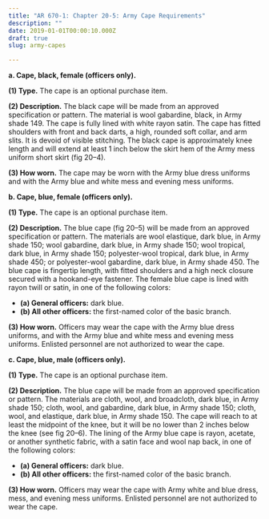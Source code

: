 ```yaml
---
title: "AR 670-1: Chapter 20-5: Army Cape Requirements"
description: ""
date: 2019-01-01T00:00:10.000Z
draft: true
slug: army-capes

---
```


<strong>a. Cape, black, female (officers only).</strong>

<strong>(1) Type.</strong> The cape is an optional purchase item.

<strong>(2) Description.</strong> The black cape will be made from an approved specification or pattern. The material is wool gabardine, black, in Army shade 149. The cape is fully lined with white rayon satin. The cape has fitted shoulders with
front and back darts, a high, rounded soft collar, and arm slits. It is devoid of visible stitching. The black cape is approximately knee length and will extend at least 1 inch below the skirt hem of the Army mess uniform short skirt (fig 20–4).

<strong>(3) How worn.</strong> The cape may be worn with the Army blue dress uniforms and with the Army blue and white mess and evening mess uniforms.

<strong>b. Cape, blue, female (officers only).</strong>

<strong>(1) Type.</strong> The cape is an optional purchase item.

<strong>(2) Description.</strong> The blue cape (fig 20–5) will be made from an approved specification or pattern. The materials are wool elastique, dark blue, in Army shade 150; wool gabardine, dark blue, in Army shade 150; wool tropical, dark blue, in Army shade 150; polyester-wool tropical, dark blue, in Army shade 450; or polyester-wool gabardine, dark blue, in Army shade 450. The blue cape is fingertip length, with fitted shoulders and a high neck closure secured with a hookand-eye
fastener. The female blue cape is lined with rayon twill or satin, in one of the following colors:

<ul><li><strong>(a) General officers:</strong> dark blue.</li>
<li><strong>(b) All other officers:</strong> the first-named color of the basic branch.</li></ul>

<strong>(3) How worn.</strong> Officers may wear the cape with the Army blue dress uniforms, and with the Army blue and white mess and evening mess uniforms. Enlisted personnel are not authorized to wear the cape.

<strong>c. Cape, blue, male (officers only).</strong>

<strong>(1) Type.</strong> The cape is an optional purchase item.<strong>

(2) Description.</strong> The blue cape will be made from an approved specification or pattern. The materials are cloth, wool, and broadcloth, dark blue, in Army shade 150; cloth, wool, and gabardine, dark blue, in Army shade 150; cloth, wool, and elastique, dark blue, in Army shade 150. The cape will reach to at least the midpoint of the knee, but it will be no lower than 2 inches below the knee (see fig 20–6). The lining of the Army blue cape is rayon, acetate, or another synthetic fabric, with a satin face and wool nap back, in one of the following colors:

<ul><li><strong>(a) General officers:</strong> dark blue.</li>
<li><strong>(b) All other officers:</strong> the first-named color of the basic branch.</li></ul>

<strong>(3) How worn.</strong> Officers may wear the cape with Army white and blue dress, mess, and evening mess uniforms. Enlisted personnel are not authorized to wear the cape.


